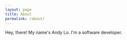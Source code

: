 ```yaml
---
layout: page
title: About
permalink: /about/
---
```


Hey, there! My name's Andy Lo. I'm a software developer.
